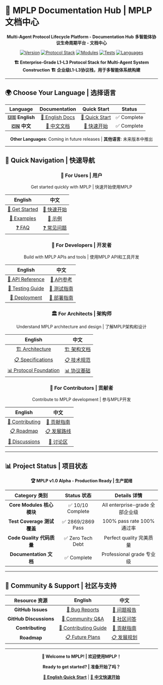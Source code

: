 # 📖 **MPLP Documentation Hub** | **MPLP文档中心**

<div align="center">

**Multi-Agent Protocol Lifecycle Platform - Documentation Hub**
**多智能体协议生命周期平台 - 文档中心**

[![Version](https://img.shields.io/badge/version-1.0.0--alpha-blue.svg)](https://github.com/Coregentis/MPLP-Protocol-Dev)
[![Protocol Stack](https://img.shields.io/badge/L1--L3-Protocol%20Stack-orange.svg)](./en/architecture/)
[![Modules](https://img.shields.io/badge/modules-10%2F10%20complete-brightgreen.svg)](./en/modules/)
[![Tests](https://img.shields.io/badge/tests-2869%20total%20%7C%20100%25%20pass-brightgreen.svg)](../README.md#quality)
[![Languages](https://img.shields.io/badge/languages-English%20%7C%20中文-blue.svg)](#-choose-your-language--选择语言)

**🏗️ Enterprise-Grade L1-L3 Protocol Stack for Multi-Agent System Construction**
**🏗️ 企业级L1-L3协议栈，用于多智能体系统构建**

</div>

---

## 🌍 **Choose Your Language | 选择语言**

<div align="center">

| **Language** | **Documentation** | **Quick Start** | **Status** |
|:------------:|:-----------------:|:---------------:|:----------:|
| **🇺🇸 English** | [📖 English Docs](./en/) | [🚀 Quick Start](./en/developers/quick-start.md) | ✅ Complete |
| **🇨🇳 中文** | [📖 中文文档](./zh-CN/) | [🚀 快速开始](./zh-CN/developers/quick-start.md) | ✅ Complete |

**Other Languages**: Coming in future releases | **其他语言**: 未来版本中推出

</div>

---

## 🚀 **Quick Navigation | 快速导航**

<div align="center">

### **🎯 For Users | 用户**
Get started quickly with MPLP | 快速开始使用MPLP

| English | 中文 |
|:-------:|:----:|
| [📖 Get Started](./en/developers/quick-start.md) | [📖 快速开始](./zh-CN/developers/quick-start.md) |
| [🎯 Examples](./en/examples/) | [🎯 示例](./zh-CN/examples/) |
| [❓ FAQ](./en/faq/) | [❓ 常见问题](./zh-CN/faq/) |

### **🔧 For Developers | 开发者**
Build with MPLP APIs and tools | 使用MPLP API和工具开发

| English | 中文 |
|:-------:|:----:|
| [🔧 API Reference](./en/api-reference/) | [🔧 API参考](./zh-CN/api-reference/) |
| [🧪 Testing Guide](./en/testing/) | [🧪 测试指南](./zh-CN/testing/) |
| [🚀 Deployment](./en/operations/) | [🚀 部署指南](./zh-CN/operations/) |

### **🏛️ For Architects | 架构师**
Understand MPLP architecture and design | 了解MPLP架构和设计

| English | 中文 |
|:-------:|:----:|
| [🏗️ Architecture](./en/architecture/) | [🏗️ 架构文档](./zh-CN/architecture/) |
| [📋 Specifications](./en/specifications/) | [📋 技术规范](./zh-CN/specifications/) |
| [📊 Protocol Foundation](./en/protocol-foundation/) | [📊 协议基础](./zh-CN/protocol-foundation/) |

### **🤝 For Contributors | 贡献者**
Contribute to MPLP development | 参与MPLP开发

| English | 中文 |
|:-------:|:----:|
| [🤝 Contributing](./en/community/contributing.md) | [🤝 贡献指南](./zh-CN/community/contributing.md) |
| [📋 Roadmap](./en/community/roadmap.md) | [📋 发展路线](./zh-CN/community/roadmap.md) |
| [💬 Discussions](https://github.com/Coregentis/MPLP-Protocol-Dev/discussions) | [💬 讨论区](https://github.com/Coregentis/MPLP-Protocol-Dev/discussions) |

</div>

---

## 📊 **Project Status | 项目状态**

<div align="center">

**🏆 MPLP v1.0 Alpha - Production Ready | 生产就绪**

| **Category 类别** | **Status 状态** | **Details 详情** |
|:----------------:|:---------------:|:----------------:|
| **Core Modules 核心模块** | ✅ 10/10 Complete | All enterprise-grade 全部企业级 |
| **Test Coverage 测试覆盖** | ✅ 2869/2869 Pass | 100% pass rate 100%通过率 |
| **Code Quality 代码质量** | ✅ Zero Tech Debt | Perfect quality 完美质量 |
| **Documentation 文档** | ✅ Complete | Professional grade 专业级 |

</div>

---

## 🤝 **Community & Support | 社区与支持**

<div align="center">

| **Resource 资源** | **English** | **中文** |
|:-----------------:|:-----------:|:--------:|
| **GitHub Issues** | [🐛 Bug Reports](https://github.com/Coregentis/MPLP-Protocol-Dev/issues) | [🐛 问题报告](https://github.com/Coregentis/MPLP-Protocol-Dev/issues) |
| **GitHub Discussions** | [💬 Community Q&A](https://github.com/Coregentis/MPLP-Protocol-Dev/discussions) | [💬 社区问答](https://github.com/Coregentis/MPLP-Protocol-Dev/discussions) |
| **Contributing** | [🤝 Contributing Guide](../CONTRIBUTING.md) | [🤝 贡献指南](../CONTRIBUTING.md) |
| **Roadmap** | [📋 Future Plans](../ROADMAP.md) | [📋 发展规划](../ROADMAP.md) |

</div>

---

<div align="center">

**🎉 Welcome to MPLP! | 欢迎使用MPLP！**

**Ready to get started? | 准备开始了吗？**

[🚀 **English Quick Start**](./en/developers/quick-start.md) | [🚀 **中文快速开始**](./zh-CN/developers/quick-start.md)

</div>
